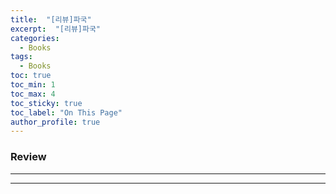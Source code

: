 ```yaml
---
title:  "[리뷰]파국"
excerpt:  "[리뷰]파국"
categories:
  - Books
tags:
  - Books
toc: true
toc_min: 1
toc_max: 4
toc_sticky: true
toc_label: "On This Page"
author_profile: true
---
```


### Review



---


---
